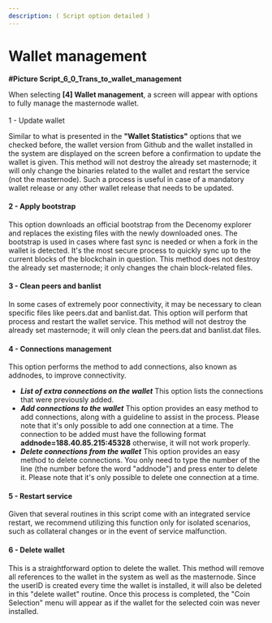 ```yaml
---
description: ( Script option detailed )
---
```


# Wallet management

**#Picture Script\_6\_0\_Trans\_to\_wallet\_management**

When selecting **\[4] Wallet management**, a screen will appear with options to fully manage the masternode wallet.\
\
1 - Update wallet

Similar to what is presented in the **"Wallet Statistics"** options that we checked before, the wallet version from Github and the wallet installed in the system are displayed on the screen before a confirmation to update the wallet is given. This method will not destroy the already set masternode; it will only change the binaries related to the wallet and restart the service (not the masternode). Such a process is useful in case of a mandatory wallet release or any other wallet release that needs to be updated.

#### 2 - Apply bootstrap

This option downloads an official bootstrap from the Decenomy explorer and replaces the existing files with the newly downloaded ones. The bootstrap is used in cases where fast sync is needed or when a fork in the wallet is detected. It's the most secure process to quickly sync up to the current blocks of the blockchain in question. This method does not destroy the already set masternode; it only changes the chain block-related files.

#### 3 - Clean peers and banlist

In some cases of extremely poor connectivity, it may be necessary to clean specific files like peers.dat and banlist.dat. This option will perform that process and restart the wallet service. This method will not destroy the already set masternode; it will only clean the peers.dat and banlist.dat files.

#### 4 - Connections management

This option performs the method to add connections, also known as addnodes, to improve connectivity.

* _**List of extra connections on the wallet**_ This option lists the connections that were previously added.
* _**Add connections to the wallet**_ This option provides an easy method to add connections, along with a guideline to assist in the process. Please note that it's only possible to add one connection at a time. The connection to be added must have the following format **addnode=188.40.85.215:45328** otherwise, it will not work properly.
* _**Delete connections from the wallet**_ This option provides an easy method to delete connections. You only need to type the number of the line (the number before the word "addnode") and press enter to delete it. Please note that it's only possible to delete one connection at a time.

#### 5 - Restart service

Given that several routines in this script come with an integrated service restart, we recommend utilizing this function only for isolated scenarios, such as collateral changes or in the event of service malfunction.

#### 6 - Delete wallet

This is a straightforward option to delete the wallet. This method will remove all references to the wallet in the system as well as the masternode. Since the userID is created every time the wallet is installed, it will also be deleted in this "delete wallet" routine. Once this process is completed, the "Coin Selection" menu will appear as if the wallet for the selected coin was never installed.
